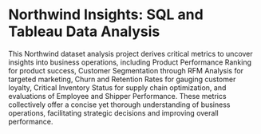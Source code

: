 # Northwind Insights: SQL and Tableau Data Analysis
This Northwind dataset analysis project derives critical metrics to uncover insights into business operations, including Product Performance Ranking for product success, Customer Segmentation through RFM Analysis for targeted marketing, Churn and Retention Rates for gauging customer loyalty, Critical Inventory Status for supply chain optimization, and evaluations of Employee and Shipper Performance. These metrics collectively offer a concise yet thorough understanding of business operations, facilitating strategic decisions and improving overall performance.
